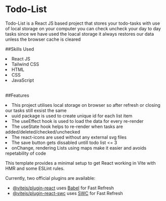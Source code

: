 # Todo-List

Todo-List is a React JS based project that stores your todo-tasks with use of local storage on your computer you can check uncheck your day to day tasks since we have used the loacal storage it always restores our data unless the browser cache is cleared

##Skills Used
<li>React JS</li>
<li>Tailwind CSS</li>
<li>HTML</li>
<li>CSS</li>
<li>JavaScript</li>

<br>


##Features
<li>This project utilises local storage on browser so after refresh or closing our tasks still exsist the same</li>
<li>uuid package is used to create unique id for each list item</li>
<li>The useEffect hook is used to load the data for every re-render</li>
<li>The useState hook helps to re-render when tasks are added/deleted/checked/unchecked</li>
<li>The react-icons are used without any external svg files</li>
<li>The save button gets dissabled untill todo list <= 3</li>
<li>onChange, rendering Lists using maps make it easier and avoids repetability of code</li>



This template provides a minimal setup to get React working in Vite with HMR and some ESLint rules.

Currently, two official plugins are available:

- [@vitejs/plugin-react](https://github.com/vitejs/vite-plugin-react/blob/main/packages/plugin-react/README.md) uses [Babel](https://babeljs.io/) for Fast Refresh
- [@vitejs/plugin-react-swc](https://github.com/vitejs/vite-plugin-react-swc) uses [SWC](https://swc.rs/) for Fast Refresh
